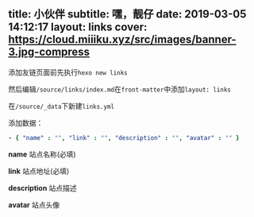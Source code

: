 title: 小伙伴
subtitle: 嘿，靓仔
date: 2019-03-05 14:12:17
layout: links
cover: https://cloud.miiiku.xyz/src/images/banner-3.jpg-compress
---

添加友链页面前先执行`hexo new links`

然后编辑`/source/links/index.md`在`front-matter`中添加`layout: links`

在`/source/_data`下新建`links.yml`

添加数据：

```yml
- { "name" : "", "link" : "", "description" : "", "avatar" : "" }
```

**name** 站点名称(必填)

**link** 站点地址(必填)

**description** 站点描述

**avatar** 站点头像